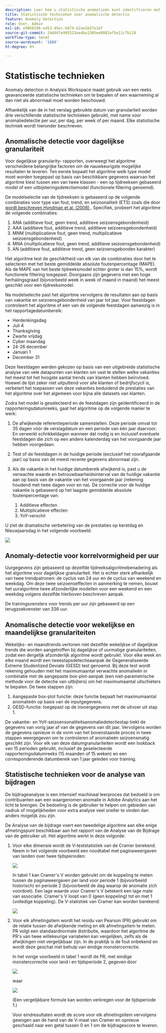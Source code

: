 ```yaml
---
description: Leer hoe u statistische anomalieën kunt identificeren met technieken voor het opsporen van anomalieën.
title: Statistische technieken voor anomalische detectie
feature: Anomaly Detection
role: User, Admin
exl-id: e9868296-e453-45ec-b874-b2aa1b37a1bf
source-git-commit: 24dd47e995523aedba1385ee8882af5e11c7b128
workflow-type: tm+mt
source-wordcount: '1080'
ht-degree: 0%

---
```


# Statistische technieken

Anomaly detection in Analysis Workspace maakt gebruik van een reeks geavanceerde statistische technieken om te bepalen of een waarneming al dan niet als abnormaal moet worden beschouwd.

Afhankelijk van de in het verslag gebruikte datum van granulariteit worden drie verschillende statistische technieken gebruikt, met name voor anomaliedetectie per uur, per dag, per week of per maand. Elke statistische techniek wordt hieronder beschreven.

## Anomalische detectie voor dagelijkse granulariteit

Voor dagelijkse granularity- rapporten, overweegt het algoritme verscheidene belangrijke factoren om de nauwkeurigste mogelijke resultaten te leveren. Ten eerste bepaalt het algoritme welk type model moet worden toegepast op basis van beschikbare gegevens waarvan het algoritme kiest tussen een van twee klassen - een op tijdreeksen gebaseerd model of een uitbijsteringsdetectiemodel (functionele filtering genoemd).

De modelselectie van de tijdreeksen is gebaseerd op de volgende combinaties voor type van fout, trend, en seizoonaliteit (ETS) zoals die door [ wordt beschreven Hyndman et al. (2008) ](https://link.springer.com/book/10.1007/978-3-540-71918-2). Specifiek, probeert het algoritme de volgende combinaties:

1. ANA (additieve fout, geen trend, additieve seizoensgebondenheid)
1. AAA (additieve fout, additieve trend, additieve seizoensgebondenheid)
1. MNM (multiplicatieve fout, geen trend, multiplicatieve seizoensgebondenheid)
1. MNA (multiplicatieve fout, geen trend, additieve seizoensgebondenheid)
1. AN (additieve fout, additieve trend, geen seizoensgebonden karakter)

Het algoritme test de geschiktheid van elk van de combinaties door het te selecteren met het beste gemiddelde absolute foutenpercentage (MAPE). Als de MAPE van het beste tijdreeksmodel echter groter is dan 15%, wordt functionele filtering toegepast. Doorgaans zijn gegevens met een hoge herhalingsgraad (bijvoorbeeld week in week of maand in maand) het meest geschikt voor een tijdreeksmodel.

Na modelselectie past het algoritme vervolgens de resultaten aan op basis van vakantie en seizoensgebondenheid van jaar tot jaar. Voor feestdagen controleert het algoritme of een van de volgende feestdagen aanwezig is in het rapportagedatumbereik:

* Herdenkingsdag
* Juli 4
* Thanksgiving
* Zwarte vrijdag
* Cyber maandag
* 24-26 december
* Januari 1
* December 31

Deze feestdagen werden gekozen op basis van een uitgebreide statistische analyse van vele datapunten van klanten om vast te stellen welke vakanties het meest tot het hoogste aantal trends van klanten hebben beïnvloed. Hoewel de lijst zeker niet uitputtend voor alle klanten of bedrijfscycli is, verbetert het toepassen van deze vakanties beduidend de prestaties van het algoritme over het algemeen voor bijna alle datasets van klanten.

Zodra het model is geselecteerd en de feestdagen zijn geïdentificeerd in de rapporteringsdatumreeks, gaat het algoritme op de volgende manier te werk:

1. De afwijkende referentieperiode samenstellen. Deze periode omvat tot 35 dagen vóór de verslagdatum en een periode van één jaar daarvoor. En verwerkt schrikkeldagen wanneer dat nodig is en inclusief eventuele feestdagen die zich op een andere kalenderdag van het voorgaande jaar hebben voorgedaan.
1. Test of de feestdagen in de huidige periode (exclusief het voorafgaande jaar) op basis van de meest recente gegevens abnormaal zijn.
1. Als de vakantie in het huidige datumbereik afwijkend is, past u de verwachte waarde en betrouwbaarheidsinterval van de huidige vakantie aan op basis van de vakantie van het voorgaande jaar (rekening houdend met twee dagen voor en na). De correctie voor de huidige vakantie is gebaseerd op het laagste gemiddelde absolute foutenpercentage van:

   1. Additieve effecten
   1. Multiplicatieve effecten
   1. YoY-verschil

U ziet de dramatische verbetering van de prestaties op kerstdag en Nieuwjaarsdag in het volgende voorbeeld:

![](assets/anomaly_statistics.png)

## Anomaly-detectie voor korrelvormigheid per uur

Uurgegevens zijn gebaseerd op dezelfde tijdreeksalgoritmebenadering als het algoritme voor dagelijkse granulariteit. Het is echter sterk afhankelijk van twee trendpatronen: de cyclus van 24 uur en de cyclus van weekend en weekdag. Om deze twee seizoenseffecten in aanmerking te nemen, bouwt het uuralgoritme twee afzonderlijke modellen voor een weekend en een weekdag volgens dezelfde hierboven beschreven aanpak.

De trainingsvensters voor trends per uur zijn gebaseerd op een terugzoekvenster van 336 uur.

## Anomalische detectie voor wekelijkse en maandelijkse granulariteiten

Wekelijks- en maandtrends vertonen niet dezelfde wekelijkse of dagelijkse trends die worden aangetroffen bij dagelijkse of uurmatige granulariteiten, zodat een dergelijk afzonderlijk algoritme wordt gebruikt. Voor elke week en elke maand wordt een tweestapsdetectieaanpak de Gegeneraliseerde Extreme Studentized Deviate (GESD) test genoemd. Bij deze test wordt rekening gehouden met het maximumaantal verwachte anomalieën in combinatie met de aangepaste box-plot-aanpak (een niet-parametrische methode voor de detectie van uitbijters) om het maximumaantal uitschieters te bepalen. De twee stappen zijn:

1. Aangepaste box-plot functie: deze functie bepaalt het maximumaantal anomalieën op basis van de inputgegevens.
1. GESD-functie: toegepast op de invoergegevens met de uitvoer uit stap 1.

De vakantie- en YoY-seizoensonaliteitsanomaliedetectiestap trekt de gegevens van vorig jaar af van de gegevens van dit jaar. Vervolgens worden de gegevens opnieuw in de vorm van het bovenstaande proces in twee stappen weergegeven om te controleren of anomalieën seizoensmatig geschikt zijn. Voor elk van deze datumgranulariteiten wordt een lookback van 15 perioden gebruikt, inclusief de geselecteerde rapporteringsdatumreeks (15 maanden of 15 weken) en een corresponderende datumbereik van 1 jaar geleden voor training.

## Statistische technieken voor de analyse van bijdragen

De bijdrageanalyse is een intensief machinaal leerproces dat bedoeld is om contribuanten aan een waargenomen anomalie in Adobe Analytics aan het licht te brengen. De bedoeling is de gebruiker te helpen om gebieden van nadruk of mogelijkheden voor extra analyse veel sneller te vinden dan anders mogelijk zou zijn.

De Analyse van de bijdrage voert een tweedelige algoritme aan elke enige afmetingspunt beschikbaar aan het rapport van de Analyse van de Bijdrage van de gebruiker uit. Het algoritme werkt in deze volgorde:

1. Voor elke dimensie wordt de V-teststatistiek van de Cramer berekend. Neem in het volgende voorbeeld een noodtabel met paginaweergaven van landen over twee tijdsperioden:

   ![](assets/contingency_table.png)

   In tabel 1 kan Cramer&#39;s V worden gebruikt om de koppeling te meten tussen de paginaweergaven per land voor periode 1 (bijvoorbeeld historisch) en periode 2 (bijvoorbeeld de dag waarop de anomalie zich voordoet). Een lage waarde voor Cramer&#39;s V betekent een lage mate van associatie. Cramer&#39;s V loopt van 0 (geen koppeling) tot en met 1 (volledige koppeling). De V-statistiek van Cramer kan worden berekend:

   ![](assets/cramers-v.png)

1. Voor elk afmetingsitem wordt het residu van Pearson (PR) gebruikt om de relatie tussen de afwijkende meting en elk afmetingsitem te meten. PR volgt een standaardnormale distributie, waardoor het algoritme de PR&#39;s van twee willekeurige variabelen kan vergelijken, zelfs als de afwijkingen niet vergelijkbaar zijn. In de praktijk is de fout onbekend en wordt deze geschat met behulp van eindige monstercorrectie.

   In het vorige voorbeeld in tabel 1 wordt de PR, met eindige monstercorrectie voor land i en tijdsperiode 2, gegeven door

   ![](assets/persons-residual.png)

   waar

   ![](assets/pr-example.png)

   (Een vergelijkbare formule kan worden verkregen voor de tijdsperiode 1.)

   Voor eindresultaten wordt de score voor elk afmetingsitem vervolgens gewogen aan de hand van de V-maat van Cramer en opnieuw geschaald naar een getal tussen 0 en 1 om de bijdragescore te leveren.
